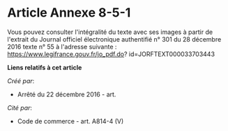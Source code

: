 # Article Annexe 8-5-1

Vous pouvez consulter l'intégralité du texte avec ses images à partir de l'extrait du Journal officiel électronique
authentifié n° 301 du 28 décembre 2016 texte n° 55 à l'adresse suivante :  https://www.legifrance.gouv.fr/jo_pdf.do?
id=JORFTEXT000033703443

**Liens relatifs à cet article**

_Créé par_:

  - Arrêté du 22 décembre 2016 - art.

_Cité par_:

  - Code de commerce - art. A814-4 (V)
